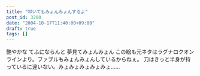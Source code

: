 ```yaml
---
title: "叩いてもみょんみょんするよ"
post_id: 3200
date: "2004-10-17T11:40:00+09:00"
draft: true
tags: []
---
```



艶やかな てふにならんと 夢見てみょんみょん この絵も元ネタはラグナロクオンラインより。ファブルもみょんみょんしているからねぇ。 刀はきっと半身が持っているに違いない。みょみょみょみょみょ……
